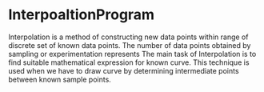 # InterpoaltionProgram

Interpolation is a method of constructing new data points within range of discrete set of known data points. The number of data points obtained by sampling or experimentation represents
The main task of Interpolation is to find suitable mathematical expression for known curve. This technique is used when we have to draw curve by determining intermediate points between known sample points.

